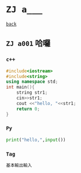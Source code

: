 # `ZJ a___`

[`back`](../)

## `ZJ a001` 哈囉

### `c++`

```c++
#include<iostream>
#include<string>
using namespace std;
int main(){
	string str1;
	cin>>str1;
	cout <<"hello, "<<str1;
	return 0;
}
```

### `Py`

```py
print("hello,",input())
```

### `Tag`

```txt
基本輸出輸入
```

[`Codeforces`]: /OJ_ans/cf
[`Zerojudge`]: /OJ_ans/zj
[`PCIC`]: /OJ_ans/PCIC

<link id="style_css" rel="stylesheet" type="text/css" href="/OJ_ans/style.css">

